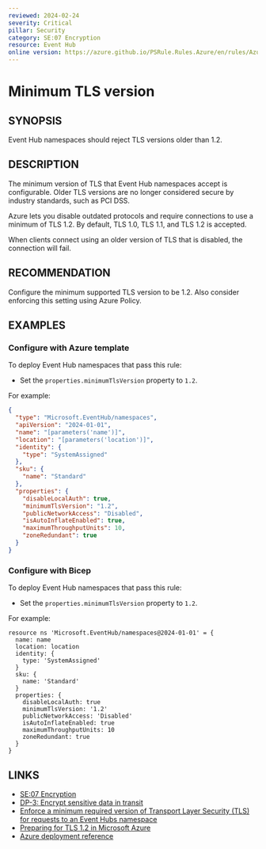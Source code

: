 ```yaml
---
reviewed: 2024-02-24
severity: Critical
pillar: Security
category: SE:07 Encryption
resource: Event Hub
online version: https://azure.github.io/PSRule.Rules.Azure/en/rules/Azure.EventHub.MinTLS/
---
```


# Minimum TLS version

## SYNOPSIS

Event Hub namespaces should reject TLS versions older than 1.2.

## DESCRIPTION

The minimum version of TLS that Event Hub namespaces accept is configurable.
Older TLS versions are no longer considered secure by industry standards, such as PCI DSS.

Azure lets you disable outdated protocols and require connections to use a minimum of TLS 1.2.
By default, TLS 1.0, TLS 1.1, and TLS 1.2 is accepted.

When clients connect using an older version of TLS that is disabled, the connection will fail.

## RECOMMENDATION

Configure the minimum supported TLS version to be 1.2.
Also consider enforcing this setting using Azure Policy.

## EXAMPLES

### Configure with Azure template

To deploy Event Hub namespaces that pass this rule:

- Set the `properties.minimumTlsVersion` property to `1.2`.

For example:

```json
{
  "type": "Microsoft.EventHub/namespaces",
  "apiVersion": "2024-01-01",
  "name": "[parameters('name')]",
  "location": "[parameters('location')]",
  "identity": {
    "type": "SystemAssigned"
  },
  "sku": {
    "name": "Standard"
  },
  "properties": {
    "disableLocalAuth": true,
    "minimumTlsVersion": "1.2",
    "publicNetworkAccess": "Disabled",
    "isAutoInflateEnabled": true,
    "maximumThroughputUnits": 10,
    "zoneRedundant": true
  }
}
```

### Configure with Bicep

To deploy Event Hub namespaces that pass this rule:

- Set the `properties.minimumTlsVersion` property to `1.2`.

For example:

```bicep
resource ns 'Microsoft.EventHub/namespaces@2024-01-01' = {
  name: name
  location: location
  identity: {
    type: 'SystemAssigned'
  }
  sku: {
    name: 'Standard'
  }
  properties: {
    disableLocalAuth: true
    minimumTlsVersion: '1.2'
    publicNetworkAccess: 'Disabled'
    isAutoInflateEnabled: true
    maximumThroughputUnits: 10
    zoneRedundant: true
  }
}
```

<!-- external:avm avm/res/event-hub/namespace minimumTlsVersion -->

## LINKS

- [SE:07 Encryption](https://learn.microsoft.com/azure/well-architected/security/encryption#data-in-transit)
- [DP-3: Encrypt sensitive data in transit](https://learn.microsoft.com/security/benchmark/azure/baselines/event-hubs-security-baseline#dp-3-encrypt-sensitive-data-in-transit)
- [Enforce a minimum required version of Transport Layer Security (TLS) for requests to an Event Hubs namespace](https://learn.microsoft.com/azure/event-hubs/transport-layer-security-enforce-minimum-version)
- [Preparing for TLS 1.2 in Microsoft Azure](https://azure.microsoft.com/updates/azuretls12/)
- [Azure deployment reference](https://learn.microsoft.com/azure/templates/microsoft.eventhub/namespaces)
